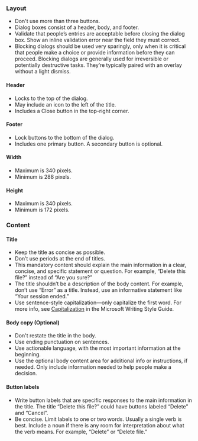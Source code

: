### Layout

- Don't use more than three buttons.
- Dialog boxes consist of a header, body, and footer.
- Validate that people’s entries are acceptable before closing the dialog box. Show an inline validation error near the field they must correct.
- Blocking dialogs should be used very sparingly, only when it is critical that people make a choice or provide information before they can proceed. Blocking dialogs are generally used for irreversible or potentially destructive tasks. They’re typically paired with an overlay without a light dismiss.

#### Header

- Locks to the top of the dialog.
- May include an icon to the left of the title.
- Includes a Close button in the top-right corner.

#### Footer

- Lock buttons to the bottom of the dialog.
- Includes one primary button. A secondary button is optional.

#### Width

- Maximum is 340 pixels.
- Minimum is 288 pixels.

#### Height

- Maximum is 340 pixels.
- Minimum is 172 pixels.

### Content

#### Title

- Keep the title as concise as possible.
- Don’t use periods at the end of titles.
- This mandatory content should explain the main information in a clear, concise, and specific statement or question. For example, “Delete this file?” instead of “Are you sure?”
- The title shouldn’t be a description of the body content. For example, don’t use “Error” as a title. Instead, use an informative statement like “Your session ended.”
- Use sentence-style capitalization—only capitalize the first word. For more info, see [Capitalization](https://docs.microsoft.com/style-guide/capitalization) in the Microsoft Writing Style Guide.

#### Body copy (Optional)

- Don't restate the title in the body.
- Use ending punctuation on sentences.
- Use actionable language, with the most important information at the beginning.
- Use the optional body content area for additional info or instructions, if needed. Only include information needed to help people make a decision.

#### Button labels

- Write button labels that are specific responses to the main information in the title. The title “Delete this file?” could have buttons labeled “Delete” and “Cancel”.
- Be concise. Limit labels to one or two words. Usually a single verb is best. Include a noun if there is any room for interpretation about what the verb means. For example, “Delete” or “Delete file.”
